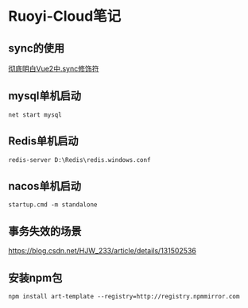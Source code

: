 # Ruoyi-Cloud笔记

## sync的使用

[彻底明白Vue2中.sync修饰符](https://blog.csdn.net/duansamve/article/details/122903268)

## mysql单机启动

```
net start mysql
```

## Redis单机启动

```
redis-server D:\Redis\redis.windows.conf
```

## nacos单机启动

```
startup.cmd -m standalone
```

## 事务失效的场景

https://blog.csdn.net/HJW_233/article/details/131502536

## 安装npm包

``` 
npm install art-template --registry=http://registry.npmmirror.com
```

